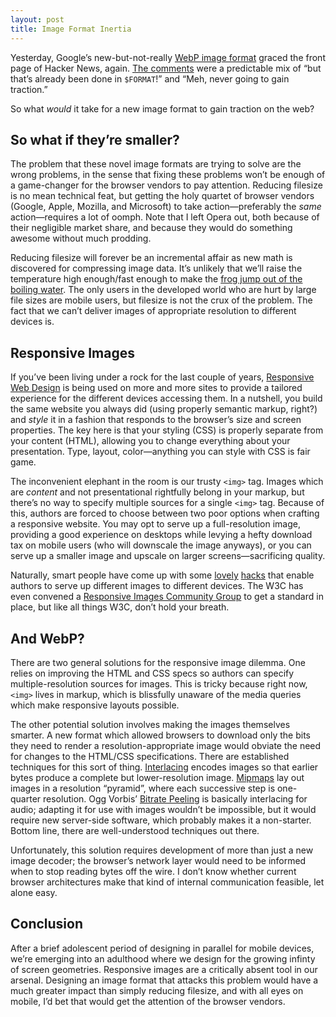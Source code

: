 ```yaml
---
layout: post
title: Image Format Inertia
---
```


Yesterday, Google’s new-but-not-really [WebP image format](https://developers.google.com/speed/webp/) graced the front page of Hacker News, again. [The comments](http://news.ycombinator.com/item?id=3843839) were a predictable mix of “but that’s already been done in `$FORMAT`!” and “Meh, never going to gain traction.”

So what *would* it take for a new image format to gain traction on the web?

## So what if they’re smaller?

The problem that these novel image formats are trying to solve are the wrong problems, in the sense that fixing these problems won’t be enough of a game-changer for the browser vendors to pay attention. Reducing filesize is no mean technical feat, but getting the holy quartet of browser vendors (Google, Apple, Mozilla, and Microsoft) to take action—preferably the *same* action—requires a lot of oomph. Note that I left Opera out, both because of their negligible market share, and because they would do something awesome without much prodding.

Reducing filesize will forever be an incremental affair as new math is discovered for compressing image data. It’s unlikely that we’ll raise the temperature high enough/fast enough to make the [frog jump out of the boiling water](http://en.wikipedia.org/wiki/Boiling_frog). The only users in the developed world who are hurt by large file sizes are mobile users, but filesize is not the crux of the problem. The fact that we can’t deliver images of appropriate resolution to different devices is.

## Responsive Images

If you’ve been living under a rock for the last couple of years, [Responsive Web Design](http://johnpolacek.github.com/scrolldeck.js/decks/responsive/) is being used on more and more sites to provide a tailored experience for the different devices accessing them. In a nutshell, you build the same website you always did (using properly semantic markup, right?) and *style* it in a fashion that responds to the browser’s size and screen properties. The key here is that your styling (CSS) is properly separate from your content (HTML), allowing you to change everything about your presentation. Type, layout, color—anything you can style with CSS is fair game.

The inconvenient elephant in the room is our trusty `<img>` tag. Images which are *content* and not presentational rightfully belong in your markup, but there’s no way to specify multiple sources for a single `<img>` tag. Because of this, authors are forced to choose between two poor options when crafting a responsive website. You may opt to serve up a full-resolution image, providing a good experience on desktops while levying a hefty download tax on mobile users (who will downscale the image anyways), or you can serve up a smaller image and upscale on larger screens—sacrificing quality.

Naturally, smart people have come up with some [lovely](https://github.com/filamentgroup/Responsive-Images) [hacks](http://www.alistapart.com/articles/responsive-images-how-they-almost-worked-and-what-we-need/) that enable authors to serve up different images to different devices. The W3C has even convened a [Responsive Images Community Group](http://www.w3.org/community/respimg/) to get a standard in place, but like all things W3C, don’t hold your breath.

## And WebP?

There are two general solutions for the responsive image dilemma. One relies on improving the HTML and CSS specs so authors can specify multiple-resolution sources for images. This is tricky because right now, `<img>` lives in markup, which is blissfully unaware of the media queries which make responsive layouts possible.

The other potential solution involves making the images themselves smarter. A new format which allowed browsers to download only the bits they need to render a resolution-appropriate image would obviate the need for changes to the HTML/CSS specifications. There are established techniques for this sort of thing. [Interlacing][interlacing] encodes images so that earlier bytes produce a complete but lower-resolution image. [Mipmaps][mipmaps] lay out images in a resolution “pyramid”, where each successive step is one-quarter  resolution. Ogg Vorbis’ [Bitrate Peeling][bitratepeeling] is basically interlacing for audio; adapting it for use with images wouldn’t be impossible, but it would require new server-side software, which probably makes it a non-starter. Bottom line, there are well-understood techniques out there.

Unfortunately, this solution requires development of more than just a new image decoder; the browser’s network layer would need to be informed when to stop reading bytes off the wire. I don’t know whether current browser architectures make that kind of internal communication feasible, let alone easy.

## Conclusion

After a brief adolescent period of designing in parallel for mobile devices, we’re emerging into an adulthood where we design for the growing infinty of screen geometries. Responsive images are a critically absent tool in our arsenal. Designing an image format that attacks this problem would have a much greater impact than simply reducing filesize, and with all eyes on mobile, I’d bet that would get the attention of the browser vendors.


[interlacing]: http://en.wikipedia.org/wiki/Interlace_(bitmaps)
[mipmaps]: http://en.wikipedia.org/wiki/Mipmap
[bitratepeeling]: http://en.wikipedia.org/wiki/Bitrate_peeling